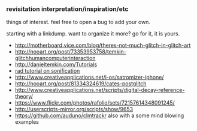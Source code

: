 ### revisitation interpretation/inspiration/etc

things of interest. feel free to open a bug to add your own.

starting with a linkdump. want to organize it more? go for it, it is yours.

* http://motherboard.vice.com/blog/theres-not-much-glitch-in-glitch-art
* http://nooart.org/post/73353953758/temkin-glitchhumancomputerinteraction
* http://danieltemkin.com/Tutorials
* [rad tutorial on sonification](http://blog.animalswithinanimals.com/2008/09/databending-and-glitch-art-primer-part.html)
* http://www.creativeapplications.net/i-os/satromizer-iphone/
* http://nooart.org/post/81334324619/cates-postglitch
* http://www.creativeapplications.net/scripts/digital-decay-reference-theory/
* https://www.flickr.com/photos/rafolio/sets/72157614348091245/
* http://userscripts-mirror.org/scripts/show/9653
* https://github.com/auduno/clmtrackr also with a some mind blowing examples
